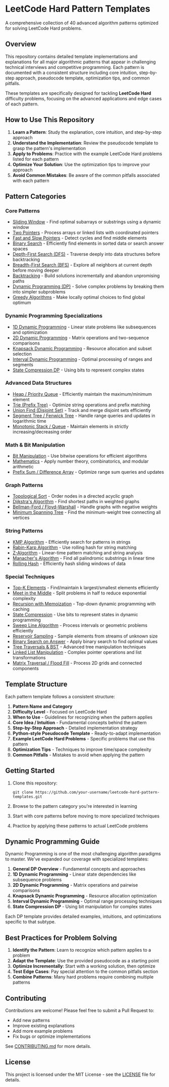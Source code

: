 # LeetCode Hard Pattern Templates

A comprehensive collection of 40 advanced algorithm patterns optimized for solving LeetCode Hard problems.

## Overview

This repository contains detailed template implementations and explanations for all major algorithmic patterns that appear in challenging technical interviews and competitive programming. Each pattern is documented with a consistent structure including core intuition, step-by-step approach, pseudocode template, optimization tips, and common pitfalls.

These templates are specifically designed for tackling **LeetCode Hard** difficulty problems, focusing on the advanced applications and edge cases of each pattern.

## How to Use This Repository

1. **Learn a Pattern**: Study the explanation, core intuition, and step-by-step approach
2. **Understand the Implementation**: Review the pseudocode template to grasp the pattern's implementation
3. **Apply to Problems**: Practice with the example LeetCode Hard problems listed for each pattern
4. **Optimize Your Solution**: Use the optimization tips to improve your approach
5. **Avoid Common Mistakes**: Be aware of the common pitfalls associated with each pattern

## Pattern Categories

### Core Patterns
- [Sliding Window](./patterns/core/sliding_window.md) - Find optimal subarrays or substrings using a dynamic window
- [Two Pointers](./patterns/core/two_pointers.md) - Process arrays or linked lists with coordinated pointers
- [Fast and Slow Pointers](./patterns/core/fast_slow_pointers.md) - Detect cycles and find middle elements
- [Binary Search](./patterns/core/binary_search.md) - Efficiently find elements in sorted data or search answer spaces
- [Depth-First Search (DFS)](./patterns/core/dfs.md) - Traverse deeply into data structures before backtracking
- [Breadth-First Search (BFS)](./patterns/core/bfs.md) - Explore all neighbors at current depth before moving deeper
- [Backtracking](./patterns/core/backtracking.md) - Build solutions incrementally and abandon unpromising paths
- [Dynamic Programming (DP)](./patterns/core/dynamic_programming.md) - Solve complex problems by breaking them into simpler subproblems
- [Greedy Algorithms](./patterns/core/greedy.md) - Make locally optimal choices to find global optimum

### Dynamic Programming Specializations
- [1D Dynamic Programming](./patterns/core/dp_1d.md) - Linear state problems like subsequences and optimization
- [2D Dynamic Programming](./patterns/core/dp_2d.md) - Matrix operations and two-sequence comparisons
- [Knapsack Dynamic Programming](./patterns/core/dp_knapsack.md) - Resource allocation and subset selection
- [Interval Dynamic Programming](./patterns/core/dp_intervals.md) - Optimal processing of ranges and segments
- [State Compression DP](./patterns/core/dp_state_compression.md) - Using bits to represent complex states

### Advanced Data Structures
- [Heap / Priority Queue](./patterns/data_structures/heap_priority_queue.md) - Efficiently maintain the maximum/minimum element
- [Trie (Prefix Tree)](./patterns/data_structures/trie.md) - Optimize string operations and prefix matching
- [Union Find (Disjoint Set)](./patterns/data_structures/union_find.md) - Track and merge disjoint sets efficiently
- [Segment Tree / Fenwick Tree](./patterns/data_structures/segment_tree.md) - Handle range queries and updates in logarithmic time
- [Monotonic Stack / Queue](./patterns/data_structures/monotonic_stack_queue.md) - Maintain elements in strictly increasing/decreasing order

### Math & Bit Manipulation
- [Bit Manipulation](./patterns/math_bit/bit_manipulation.md) - Use bitwise operations for efficient algorithms
- [Mathematics](./patterns/math_bit/mathematics.md) - Apply number theory, combinatorics, and modular arithmetic
- [Prefix Sum / Difference Array](./patterns/math_bit/prefix_sum.md) - Optimize range sum queries and updates

### Graph Patterns
- [Topological Sort](./patterns/graph/topological_sort.md) - Order nodes in a directed acyclic graph
- [Dijkstra's Algorithm](./patterns/graph/dijkstra.md) - Find shortest paths in weighted graphs
- [Bellman-Ford / Floyd-Warshall](./patterns/graph/bellman_ford_floyd_warshall.md) - Handle graphs with negative weights
- [Minimum Spanning Tree](./patterns/graph/minimum_spanning_tree.md) - Find the minimum-weight tree connecting all vertices

### String Patterns
- [KMP Algorithm](./patterns/string/kmp.md) - Efficiently search for patterns in strings
- [Rabin-Karp Algorithm](./patterns/string/rabin_karp.md) - Use rolling hash for string matching
- [Z-Algorithm](./patterns/string/z_algorithm.md) - Linear-time pattern matching and string analysis
- [Manacher's Algorithm](./patterns/string/manachers.md) - Find all palindromic substrings in linear time
- [Rolling Hash](./patterns/string/rolling_hash.md) - Efficiently hash sliding windows of data

### Special Techniques
- [Top-K Elements](./patterns/special/top_k_elements.md) - Find/maintain k largest/smallest elements efficiently
- [Meet in the Middle](./patterns/special/meet_in_the_middle.md) - Split problems in half to reduce exponential complexity
- [Recursion with Memoization](./patterns/special/recursion_memoization.md) - Top-down dynamic programming with caching
- [State Compression](./patterns/special/state_compression.md) - Use bits to represent states in dynamic programming
- [Sweep Line Algorithm](./patterns/special/sweep_line.md) - Process intervals or geometric problems efficiently
- [Reservoir Sampling](./patterns/special/reservoir_sampling.md) - Sample elements from streams of unknown size
- [Binary Search on Answer](./patterns/special/binary_search_answer.md) - Apply binary search to find optimal values
- [Tree Traversals & BST](./patterns/special/tree_traversals.md) - Advanced tree manipulation techniques
- [Linked List Manipulation](./patterns/special/linked_list.md) - Complex pointer operations and list transformations
- [Matrix Traversal / Flood Fill](./patterns/special/matrix_traversal.md) - Process 2D grids and connected components

## Template Structure

Each pattern template follows a consistent structure:

1. **Pattern Name and Category**
2. **Difficulty Level** - Focused on LeetCode Hard
3. **When to Use** - Guidelines for recognizing when the pattern applies
4. **Core Idea / Intuition** - Fundamental concepts behind the pattern
5. **Step-by-Step Approach** - Detailed implementation strategy
6. **Python-style Pseudocode Template** - Ready-to-adapt implementation
7. **Example LeetCode Hard Problems** - Specific problems that use this pattern
8. **Optimization Tips** - Techniques to improve time/space complexity
9. **Common Pitfalls** - Mistakes to avoid when applying the pattern

## Getting Started

1. Clone this repository:
   ```
   git clone https://github.com/your-username/leetcode-hard-pattern-templates.git
   ```

2. Browse to the pattern category you're interested in learning

3. Start with core patterns before moving to more specialized techniques

4. Practice by applying these patterns to actual LeetCode problems

## Dynamic Programming Guide

Dynamic Programming is one of the most challenging algorithm paradigms to master. We've expanded our coverage with specialized templates:

1. **General DP Overview** - Fundamental concepts and approaches
2. **1D Dynamic Programming** - Linear state dependencies like subsequence problems
3. **2D Dynamic Programming** - Matrix operations and pairwise comparisons
4. **Knapsack Dynamic Programming** - Resource allocation optimization
5. **Interval Dynamic Programming** - Optimal range processing techniques
6. **State Compression DP** - Using bit manipulation for complex states

Each DP template provides detailed examples, intuitions, and optimizations specific to that subtype.

## Best Practices for Problem Solving

1. **Identify the Pattern**: Learn to recognize which pattern applies to a problem
2. **Adapt the Template**: Use the provided pseudocode as a starting point
3. **Optimize Incrementally**: Start with a working solution, then optimize
4. **Test Edge Cases**: Pay special attention to the common pitfalls section
5. **Combine Patterns**: Many hard problems require combining multiple patterns

## Contributing

Contributions are welcome! Please feel free to submit a Pull Request to:

- Add new patterns
- Improve existing explanations
- Add more example problems
- Fix bugs or optimize implementations

See [CONTRIBUTING.md](./CONTRIBUTING.md) for more details.

## License

This project is licensed under the MIT License - see the [LICENSE](./LICENSE) file for details.
